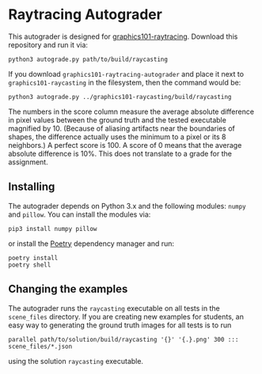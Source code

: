 # Raytracing Autograder

This autograder is designed for [graphics101-raytracing](http://github.com/yig/graphics101-raytracing).
Download this repository and run it via:

    python3 autograde.py path/to/build/raycasting

If you download `graphics101-raytracing-autograder` and place it
next to `graphics101-raycasting` in the filesystem, then the command would be:

    python3 autograde.py ../graphics101-raycasting/build/raycasting

The numbers in the score column measure the average absolute difference in pixel values between the ground truth and the tested executable magnified by 10.
(Because of aliasing artifacts near the boundaries of shapes, the difference actually uses the minimum to a pixel or its 8 neighbors.)
A perfect score is 100. A score of 0 means that the average absolute difference is 10%.
This does not translate to a grade for the assignment.

## Installing

The autograder depends on Python 3.x and the following modules: `numpy` and `pillow`. You can install the modules via:

    pip3 install numpy pillow

or install the [Poetry](https://python-poetry.org/) dependency manager and run:

    poetry install
    poetry shell

## Changing the examples

The autograder runs the `raycasting` executable on all tests in the
`scene_files` directory. If you are creating new examples for students, an easy way to generating the ground truth images for all tests is to run

    parallel path/to/solution/build/raycasting '{}' '{.}.png' 300 ::: scene_files/*.json

using the solution `raycasting` executable.
